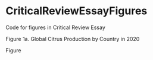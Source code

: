 # CriticalReviewEssayFigures
Code for figures in Critical Review Essay


Figure 1a. Global Citrus Production by Country in 2020

Figure 
